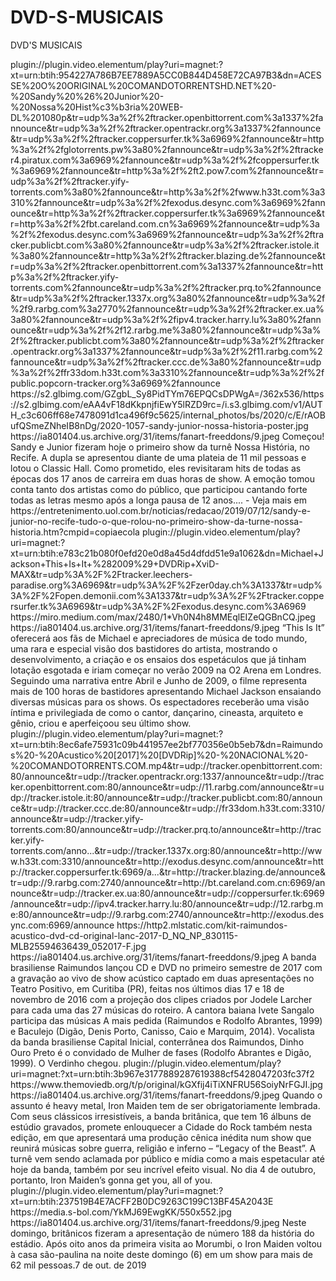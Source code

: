 # DVD-S-MUSICAIS
DVD'S MUSICAIS

<item>
<title>[COLOR silver][B] SANDY  &  JUNIOR - NOSSA HISTÓRIA [/COLOR][/B][COLOR yellow]  FULL HD [B][/COLOR][/B]</title>
<link>plugin://plugin.video.elementum/play?uri=magnet:?xt=urn:btih:954227A786B7EE7889A5CC0B844D458E72CA97B3&dn=ACESSE%20O%20ORIGINAL%20COMANDOTORRENTSHD.NET%20-%20Sandy%20%26%20Junior%20-%20Nossa%20Hist%c3%b3ria%20WEB-DL%201080p&tr=udp%3a%2f%2ftracker.openbittorrent.com%3a1337%2fannounce&tr=udp%3a%2f%2ftracker.opentrackr.org%3a1337%2fannounce&tr=udp%3a%2f%2ftracker.coppersurfer.tk%3a6969%2fannounce&tr=http%3a%2f%2fglotorrents.pw%3a80%2fannounce&tr=udp%3a%2f%2ftracker4.piratux.com%3a6969%2fannounce&tr=udp%3a%2f%2fcoppersurfer.tk%3a6969%2fannounce&tr=http%3a%2f%2ft2.pow7.com%2fannounce&tr=udp%3a%2f%2ftracker.yify-torrents.com%3a80%2fannounce&tr=http%3a%2f%2fwww.h33t.com%3a3310%2fannounce&tr=udp%3a%2f%2fexodus.desync.com%3a6969%2fannounce&tr=http%3a%2f%2ftracker.coppersurfer.tk%3a6969%2fannounce&tr=http%3a%2f%2fbt.careland.com.cn%3a6969%2fannounce&tr=udp%3a%2f%2fexodus.desync.com%3a6969%2fannounce&tr=udp%3a%2f%2ftracker.publicbt.com%3a80%2fannounce&tr=udp%3a%2f%2ftracker.istole.it%3a80%2fannounce&tr=http%3a%2f%2ftracker.blazing.de%2fannounce&tr=udp%3a%2f%2ftracker.openbittorrent.com%3a1337%2fannounce&tr=http%3a%2f%2ftracker.yify-torrents.com%2fannounce&tr=udp%3a%2f%2ftracker.prq.to%2fannounce&tr=udp%3a%2f%2ftracker.1337x.org%3a80%2fannounce&tr=udp%3a%2f%2f9.rarbg.com%3a2770%2fannounce&tr=udp%3a%2f%2ftracker.ex.ua%3a80%2fannounce&tr=udp%3a%2f%2fipv4.tracker.harry.lu%3a80%2fannounce&tr=udp%3a%2f%2f12.rarbg.me%3a80%2fannounce&tr=udp%3a%2f%2ftracker.publicbt.com%3a80%2fannounce&tr=udp%3a%2f%2ftracker.opentrackr.org%3a1337%2fannounce&tr=udp%3a%2f%2f11.rarbg.com%2fannounce&tr=udp%3a%2f%2ftracker.ccc.de%3a80%2fannounce&tr=udp%3a%2f%2ffr33dom.h33t.com%3a3310%2fannounce&tr=udp%3a%2f%2fpublic.popcorn-tracker.org%3a6969%2fannounce</link>
<thumbnail>https://s2.glbimg.com/GZgbL_Sy8PidTYm76EPQCsDPWgA=/362x536/https://s2.glbimg.com/eAA4vF18dKkpnjfiEwY5lRZD9rc=/i.s3.glbimg.com/v1/AUTH_c3c606ff68e7478091d1ca496f9c5625/internal_photos/bs/2020/c/E/rAOBufQSmeZNheIB8nDg/2020-1057-sandy-junior-nossa-historia-poster.jpg</thumbnail>
<fanart>https://ia801404.us.archive.org/31/items/fanart-freeddons/9.jpeg</fanart>
<info>Começou! Sandy e Junior fizeram hoje o primeiro show da turnê Nossa História, no Recife. A dupla se apresentou diante de uma plateia de 11 mil pessoas e lotou o Classic Hall. Como prometido, eles revisitaram hits de todas as épocas dos 17 anos de carreira em duas horas de show. A emoção tomou conta tanto dos artistas como do público, que participou cantando forte todas as letras mesmo após a longa pausa de 12 anos.... - Veja mais em https://entretenimento.uol.com.br/noticias/redacao/2019/07/12/sandy-e-junior-no-recife-tudo-o-que-rolou-no-primeiro-show-da-turne-nossa-historia.htm?cmpid=copiaecola</info>
</item>

<item>
<title>[COLOR silver][B] MICHAEL JACKSON - THIS IS IT [/COLOR][/B][COLOR yellow]  FULL HD [B][/COLOR][/B]</title>
<link>plugin://plugin.video.elementum/play?uri=magnet:?xt=urn:btih:e783c21b080f0efd20e0d8a45d4dfdd51e9a1062&dn=Michael+Jackson+This+Is+It+%282009%29+DVDRip+XviD-MAX&tr=udp%3A%2F%2Ftracker.leechers-paradise.org%3A6969&tr=udp%3A%2F%2Fzer0day.ch%3A1337&tr=udp%3A%2F%2Fopen.demonii.com%3A1337&tr=udp%3A%2F%2Ftracker.coppersurfer.tk%3A6969&tr=udp%3A%2F%2Fexodus.desync.com%3A6969</link>
<thumbnail>https://miro.medium.com/max/2480/1*Vh0N4h8MMEqlEIZeQGBnCQ.jpeg</thumbnail>
<fanart>https://ia801404.us.archive.org/31/items/fanart-freeddons/9.jpeg</fanart>
<info>“This Is It” oferecerá aos fãs de Michael e apreciadores de música de todo mundo, uma rara e especial visão dos bastidores do artista, mostrando o desenvolvimento, a criação e os ensaios dos espetáculos que já tinham lotação esgotada e iriam começar no verão 2009 na O2 Arena em Londres. Seguindo uma narrativa entre Abril e Junho de 2009, o filme representa mais de 100 horas de bastidores apresentando Michael Jackson ensaiando diversas músicas para os shows. Os espectadores receberão uma visão íntima e privilegiada de como o cantor, dançarino, cineasta, arquiteto e gênio, criou e aperfeiçoou seu último show.</info>
</item>

<item>
<title>[COLOR silver][B] RAIMUNDOS - ACÚSTICO [/COLOR][/B][COLOR yellow]  FULL HD [B][/COLOR][/B]</title>
<link>plugin://plugin.video.elementum/play?uri=magnet:?xt=urn:btih:8ec6afe75931c09b441957ee2bf770356e0b5eb7&dn=Raimundos%20-%20Acustico%20[2017]%20[DVDRip]%20-%20NACIONAL%20-%20COMANDOTORRENTS.COM.mp4&tr=udp://tracker.openbittorrent.com:80/announce&tr=udp://tracker.opentrackr.org:1337/announce&tr=udp://tracker.openbittorrent.com:80/announce&tr=udp://11.rarbg.com/announce&tr=udp://tracker.istole.it:80/announce&tr=udp://tracker.publicbt.com:80/announce&tr=udp://tracker.ccc.de:80/announce&tr=udp://fr33dom.h33t.com:3310/announce&tr=udp://tracker.yify-torrents.com:80/announce&tr=udp://tracker.prq.to/announce&tr=http://tracker.yify-torrents.com/anno...&tr=udp://tracker.1337x.org:80/announce&tr=http://www.h33t.com:3310/announce&tr=http://exodus.desync.com/announce&tr=http://tracker.coppersurfer.tk:6969/a...&tr=http://tracker.blazing.de/announce&tr=udp://9.rarbg.com:2740/announce&tr=http://bt.careland.com.cn:6969/announce&tr=udp://tracker.ex.ua:80/announce&tr=udp://coppersurfer.tk:6969/announce&tr=udp://ipv4.tracker.harry.lu:80/announce&tr=udp://12.rarbg.me:80/announce&tr=udp://9.rarbg.com:2740/announce&tr=http://exodus.desync.com:6969/announce</link>
<thumbnail>https://http2.mlstatic.com/kit-raimundos-acustico-dvd-cd-original-lanc-2017-D_NQ_NP_830115-MLB25594636439_052017-F.jpg</thumbnail>
<fanart>https://ia801404.us.archive.org/31/items/fanart-freeddons/9.jpeg</fanart>
<info> A banda brasiliense Raimundos lançou CD e DVD no primeiro semestre de 2017 com a gravação ao vivo de show acústico captado em duas apresentações no Teatro Positivo, em Curitiba (PR), feitas nos últimos dias 17 e 18 de novembro de 2016 com a projeção dos clipes criados por Jodele Larcher para cada uma das 27 músicas do roteiro. A cantora baiana Ivete Sangalo participa das músicas A mais pedida (Raimundos e Rodolfo Abrantes, 1999) e Baculejo (Digão, Denis Porto, Canisso, Caio e Marquim, 2014). Vocalista da banda brasiliense Capital Inicial, conterrânea dos Raimundos, Dinho Ouro Preto é o convidado de Mulher de fases (Rodolfo Abrantes e Digão, 1999). O Verdinho chegou.</info>
</item>

<item>
<title>[COLOR silver][B] IRON MAIDEN -  TOUR ROCK IN RIO ( LEGACY OF THE BEAST TOUR ) [/COLOR][/B][COLOR yellow]  FULL HD  [B][/COLOR][/B]</title>
<link>plugin://plugin.video.elementum/play?uri=magnet:?xt=urn:btih:3b967e3177889287619388cf5428047203fc37f2</link>
<thumbnail>https://www.themoviedb.org/t/p/original/kGXfij4iTiXNFRU56SoiyNrFGJI.jpg</thumbnail>
<fanart>https://ia801404.us.archive.org/31/items/fanart-freeddons/9.jpeg</fanart>
<info>Quando o assunto é heavy metal, Iron Maiden tem de ser obrigatoriamente lembrada. Com seus clássicos irresistíveis, a banda britânica, que tem 16 álbuns de estúdio gravados, promete enlouquecer a Cidade do Rock também nesta edição, em que apresentará uma produção cênica inédita num show que reunirá músicas sobre guerra, religião e inferno – “Legacy of the Beast”. A turnê vem sendo aclamada por público e mídia como a mais espetacular até hoje da banda, também por seu incrível efeito visual. No dia 4 de outubro, portanto, Iron Maiden’s gonna get you, all of you.</info>
</item>

<item>
<title>[COLOR silver][B] IRON MAIDEN - SÃO PAULO... [/COLOR][/B][COLOR yellow]  FULL HD  [B][/COLOR][/B]</title>
<link>plugin://plugin.video.elementum/play?uri=magnet:?xt=urn:btih:237519B4E7ACFF2B0DC9263C199C13BF45A2043E</link>
<thumbnail>https://media.s-bol.com/YkMJ69EwgKK/550x552.jpg</thumbnail>
<fanart>https://ia801404.us.archive.org/31/items/fanart-freeddons/9.jpeg</fanart>
<info>Neste domingo, britânicos fizeram a apresentação de número 188 da história do estádio. Após oito anos da primeira visita ao Morumbi, o Iron Maiden voltou à casa são-paulina na noite deste domingo (6) em um show para mais de 62 mil pessoas.7 de out. de 2019</info>
</item>







